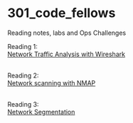 # 301_code_fellows
Reading notes, labs and Ops Challenges

Reading 1:
\
[Network Traffic Analysis with Wireshark](https://github.com/Random9904/301_code_fellows/wiki/Network-Traffic-Analysis-with-Wireshark)

\
Reading 2:
\
[Network scanning with NMAP](https://github.com/Random9904/301_code_fellows/wiki/Network-scanning-with-NMAP)

\
Reading 3:
\
[Network Segmentation](https://github.com/Random9904/301_code_fellows/wiki/Network-Segmentation)
